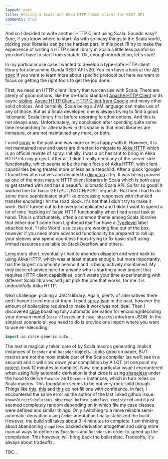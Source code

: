 ```yaml
---
layout: post
title: Writing a Scala and Akka-HTTP based client for REST API
comments: true
---
```


And so I decided to write another HTTP Client using Scala. Sounds easy? Sure, if you know where to start. As with so many things in the Scala world, picking your libraries can be the hardest part. In this post I'll try to make the experience of writing a HTTP client library in Scala a little less painful so you don't have to start from scratch. Ok, enough introduction, let's start!

In my particular use case I wanted to develop a type-safe HTTP client library for consuming Oanda REST API v20. You can have a look at the [API spec](http://developer.oanda.com/rest-live-v20/introduction) if you want to learn more about specific protocol but here we want to focus on getting the right tools to get the job done.

First, we need an HTTP client library that we can use with Scala. There are plenty of good options, like the de-facto standard [Apache HTTP Client](http://hc.apache.org/httpcomponents-client-5.0.x/index.html) or its async [sibling](https://hc.apache.org/httpcomponents-asyncclient-4.1.x/index.html), [Async HTTP Client](https://github.com/AsyncHttpClient/async-http-client), [HTTP Client from Google](https://github.com/google/google-http-java-client) and many other solid choices. And certainly, Scala being a JVM language can make use of any of those. But as a Scala developer, one is always trying to find a good 'idiomatic' Scala library first before resorting to other options. And this is not always easy. Unfortunately, my conclusion after spending quite some time researching for alternatives in this space is that most libraries are immature, or are not maintained any more, or both.

I used [spray](http://spray.io) in the past and was more or less happy with it. However, it is not maintained now and users are directed to migrate to [Akka HTTP](http://doc.akka.io/docs/akka-http/current/scala.html) which is an official rewrite of spray. Initially, I was a bit hesitant to bring in Akka HTTP into my project. After all, I didn't really need any of the server-side functionality, which seems to be the main focus of Akka HTTP, with client capabilities being treated more or less as a stepchild. After a quick 'google' I found few alternatives and decided to [dispatch](https://github.com/dispatch/reboot) a try. It was being praised as one of the most mature HTTP client libraries in Scala which is both easy to get started with and has a beautiful idiomatic Scala API. So far so good! It worked fine for basic GET/PUT/PATCH/POST requests. But then I had to do some more sophisticated stuff like processing responses with chunked transfer encoding I hit the road block. It's not that I didn't try to make it work. But it turned out to be overly complicated and I didn't want to spend a lot of time 'hacking in' basic HTTP functionality when I had a real task at hand. This is unfortunately, often a common theme among Scala libraries that either don't come from Lightbend itself or have a [Typelevel](http://typelevel.org) label attached to it. 'Hello World' use cases are working fine out of the box, however if you need more advanced functionality be prepared to roll up your sleeves and spend countless hours trying to fix basic stuff using limited resources available on StackOverflow and others.

Long story short, eventually I had to abandon dispatch and went back to using Akka HTTP, which was at least mature enough, but more importantly, has the largest community behind it and is being actively maintained. My only piece of advice here for anyone who is starting a new project that requires HTTP client capabilities, don't waste your time experimenting with different Scala libraries and just pick the one that works, for me it is undoubtfully Akka HTTP.

Next challenge: picking a JSON library. Again, plenty of alternatives there and I haven't tried most of them. I used [spray-json](https://github.com/spray/spray-json) in the past, however the amount of boilerplate required to make it work was not ideal. Then I discovered [circe](https://github.com/circe/circe) boasting fully automatic derivation for encoding/decoding your domain model (`case class`es and `case object`s) into/from JSON. In the simplest scenario all you need to do is provide one import where you want to use en-/decoding:

```scala
import io.circe.generic.auto._
```

The rest is magically taken care of by Scala macros generating implicit instances of `Encoder` and `Decoder` objects. Looks good on paper, BUT: macros are not the most stable part of the Scala compiler (as we'll see in a second) and it will slow down your compilation by A LOT (at one point my [project](https://github.com/msilb/scalanda-v20) took 12 minutes to compile). Now, one particular issue I encountered when using fully automatic derivation is that circe is using [shapeless](https://github.com/milessabin/shapeless) under the hood to derive `Encoder` and `Decoder` instances, which in turn relies on Scala macros. This foundation seems to be not very rock solid though. Things like [this](https://issues.scala-lang.org/browse/SI-7046), [this](https://issues.scala-lang.org/browse/SI-7567) and [this](https://github.com/lloydmeta/enumeratum/issues/90) do not fill one with confidence. In fact, I encountered the same error as the author of the last linked github issue: `knownDirectSubclasses observed before subclass registered` and it just seemed completely random depending on in which file my case classes were defined and similar things. Only switching to a more reliable semi-automatic derivation using `Codec` annotation finally stabilized the build. However, the build still takes about 3-4 minutes to complete. I am thinking about abandoning `shapeless` backed derivation altogether and using more manual ways to define my `Encoder`s and `Decoder`s in order to speed up the compilation. This however, will bring back the boilerplate. Tradeoffs, it's always about tradeoffs.

TBC...
